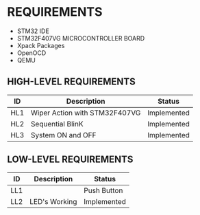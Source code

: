 # REQUIREMENTS

- STM32 IDE
- STM32F407VG MICROCONTROLLER BOARD
- Xpack Packages 
- OpenOCD 
- QEMU 

## HIGH-LEVEL REQUIREMENTS
| ID |Description|Status|
|----|-----------|------|
|HL1|Wiper Action with STM32F407VG|Implemented|
|HL2|Sequential BlinK|Implemented|
|HL3|System ON and OFF|Implemented|
## LOW-LEVEL REQUIREMENTS
| ID |Description|Status|
|----|-----------|------|
|LL1||Push Button|Implemented|
|LL2|LED's Working|Implemented|
